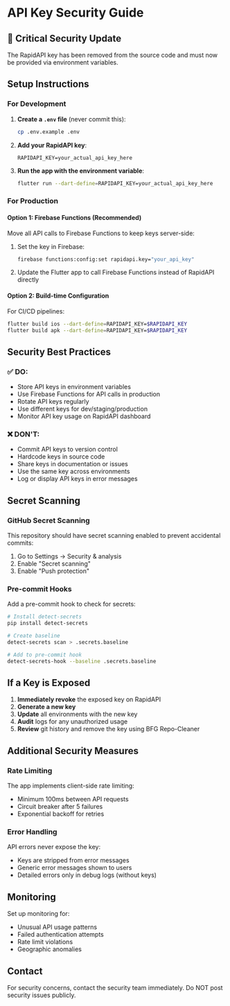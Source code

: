 # API Key Security Guide

## 🔐 Critical Security Update

The RapidAPI key has been removed from the source code and must now be provided via environment variables.

## Setup Instructions

### For Development

1. **Create a `.env` file** (never commit this):
   ```bash
   cp .env.example .env
   ```

2. **Add your RapidAPI key**:
   ```
   RAPIDAPI_KEY=your_actual_api_key_here
   ```

3. **Run the app with the environment variable**:
   ```bash
   flutter run --dart-define=RAPIDAPI_KEY=your_actual_api_key_here
   ```

### For Production

#### Option 1: Firebase Functions (Recommended)
Move all API calls to Firebase Functions to keep keys server-side:

1. Set the key in Firebase:
   ```bash
   firebase functions:config:set rapidapi.key="your_api_key"
   ```

2. Update the Flutter app to call Firebase Functions instead of RapidAPI directly

#### Option 2: Build-time Configuration
For CI/CD pipelines:

```bash
flutter build ios --dart-define=RAPIDAPI_KEY=$RAPIDAPI_KEY
flutter build apk --dart-define=RAPIDAPI_KEY=$RAPIDAPI_KEY
```

## Security Best Practices

### ✅ DO:
- Store API keys in environment variables
- Use Firebase Functions for API calls in production
- Rotate API keys regularly
- Use different keys for dev/staging/production
- Monitor API key usage on RapidAPI dashboard

### ❌ DON'T:
- Commit API keys to version control
- Hardcode keys in source code
- Share keys in documentation or issues
- Use the same key across environments
- Log or display API keys in error messages

## Secret Scanning

### GitHub Secret Scanning
This repository should have secret scanning enabled to prevent accidental commits:

1. Go to Settings → Security & analysis
2. Enable "Secret scanning" 
3. Enable "Push protection"

### Pre-commit Hooks
Add a pre-commit hook to check for secrets:

```bash
# Install detect-secrets
pip install detect-secrets

# Create baseline
detect-secrets scan > .secrets.baseline

# Add to pre-commit hook
detect-secrets-hook --baseline .secrets.baseline
```

## If a Key is Exposed

1. **Immediately revoke** the exposed key on RapidAPI
2. **Generate a new key**
3. **Update** all environments with the new key
4. **Audit** logs for any unauthorized usage
5. **Review** git history and remove the key using BFG Repo-Cleaner

## Additional Security Measures

### Rate Limiting
The app implements client-side rate limiting:
- Minimum 100ms between API requests
- Circuit breaker after 5 failures
- Exponential backoff for retries

### Error Handling
API errors never expose the key:
- Keys are stripped from error messages
- Generic error messages shown to users
- Detailed errors only in debug logs (without keys)

## Monitoring

Set up monitoring for:
- Unusual API usage patterns
- Failed authentication attempts
- Rate limit violations
- Geographic anomalies

## Contact

For security concerns, contact the security team immediately.
Do NOT post security issues publicly.